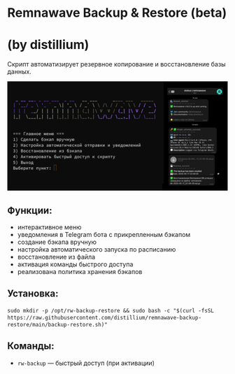 # Remnawave Backup & Restore (beta)
#       (by distillium)
Скрипт автоматизирует резервное копирование и восстановление базы данных.

![screenshot](screenshot.png)

## Функции:
- интерактивное меню
- уведомления в Telegram бота с прикрепленным бэкапом
- создание бэкапа вручную
- настройка автоматического запуска по расписанию
- восстановление из файла
- активация команды быстрого доступа
- реализована политика хранения бэкапов

## Установка:
```
sudo mkdir -p /opt/rw-backup-restore && sudo bash -c "$(curl -fsSL https://raw.githubusercontent.com/distillium/remnawave-backup-restore/main/backup-restore.sh)"
```
## Команды:
- `rw-backup` — быстрый доступ (при активации)
